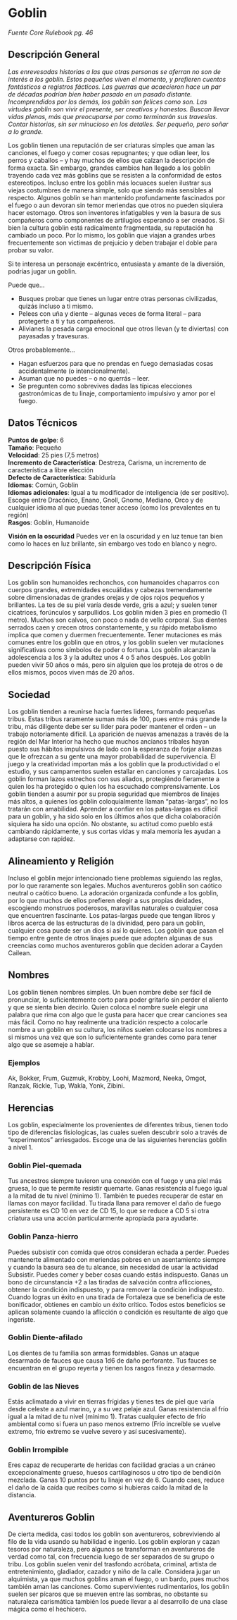 # Goblin
*Fuente Core Rulebook pg. 46*
## Descripción General
*Las enrevesadas historias a las que otras personas se aferran no son de interés a los goblin. Estos pequeños viven el momento, y prefieren cuentos fantásticos a registros fácticos. Las guerras que acaecieron hace un par de décadas podrían bien haber pasado en un pasado distante. Incomprendidos por los demás, los goblin son felices como son. Las virtudes goblin son vivir el presente, ser creativos y honestos. Buscan llevar vidas plenas, más que preocuparse por como terminarán sus travesías. Contar historias, sin ser minucioso en los detalles. Ser pequeño, pero soñar a lo grande.*

Los goblin tienen una reputación de ser criaturas simples que aman las canciones, el fuego y comer cosas repugnantes; y que odian leer, los perros y caballos – y hay muchos de ellos que calzan la descripción de forma exacta. Sin embargo, grandes cambios han llegado a los goblin trayendo cada vez más goblins que se resisten a la conformidad de estos estereotipos. Incluso entre los goblin más locuaces suelen ilustrar sus viejas costumbres de manera simple, solo que siendo más sensibles al respecto. Algunos goblin se han mantenido profundamente fascinados por el fuego o aun devoran sin temor meriendas que otros no pueden siquiera hacer estomago. Otros son inventores infatigables y ven la basura de sus compañeros como componentes de artilugios esperando a ser creados.
Si bien la cultura goblin está radicalmente fragmentada, su reputación ha cambiado un poco. Por lo mismo, los goblin que viajan a grandes urbes frecuentemente son victimas de prejuicio y deben trabajar el doble para probar su valor.

Si te interesa un personaje excéntrico, entusiasta y amante de la diversión, podrías jugar un goblin.

Puede que…
* Busques probar que tienes un lugar entre otras personas civilizadas, quizás incluso a ti mismo.
* Pelees con uña y diente – algunas veces de forma literal – para protegerte a ti y tus compañeros.
* Alivianes la pesada carga emocional que otros llevan (y te diviertas) con payasadas y travesuras.

Otros probablemente…
* Hagan esfuerzos para que no prendas en fuego demasiadas cosas accidentalmente (o intencionalmente).
* Asuman que no puedes – o no querrás – leer.
* Se pregunten como sobrevives dadas las típicas elecciones gastronómicas de tu linaje, comportamiento impulsivo y amor por el fuego.
## Datos Técnicos
**Puntos de golpe**: 6  
**Tamaño**: Pequeño  
**Velocidad**: 25 pies (7,5 metros)  
**Incremento de Característica**: Destreza, Carisma, un incremento de característica a libre elección  
**Defecto de Característica**: Sabiduría  
**Idiomas**: Común, Goblin  
**Idiomas adicionales**: Igual a tu modificador de inteligencia (de ser positivo). Escoge entre Dracónico, Enano, Gnoll, Gnomo, Mediano, Orco y de cualquier idioma al que puedas tener acceso (como los prevalentes en tu región)  
**Rasgos**: Goblin, Humanoide  

**Visión en la oscuridad**
Puedes ver en la oscuridad y en luz tenue tan bien como lo haces en luz brillante, sin embargo ves todo en blanco y negro.
## Descripción Física
Los goblin son humanoides rechonchos, con humanoides chaparros con cuerpos grandes, extremidades escuálidas y cabezas tremendamente  sobre dimensionadas de grandes orejas y de ojos rojos pequeños y brillantes. La tes de su piel varía desde verde, gris a azul; y suelen tener cicatrices, forúnculos y sarpullidos. Los goblin miden 3 pies en promedio (1 metro). Muchos son calvos, con poco o nada de vello corporal. Sus dientes serrados caen y crecen otros constantemente, y su rápido metabolismo implica que comen y duermen frecuentemente. Tener mutaciones es más comunes entre los goblin que en otros, y los goblin suelen ver mutaciones significativas como símbolos de poder o fortuna.
Los goblin alcanzan la adolescencia a los 3 y la adultez unos 4 o 5 años después. Los goblin pueden vivir 50 años o más, pero sin alguien que los proteja de otros o de ellos mismos, pocos viven más de 20 años.
## Sociedad
Los goblin tienden a reunirse hacía fuertes lideres, formando pequeñas tribus. Estas tribus raramente suman más de 100, pues entre más grande la tribu, más diligente debe ser su líder para poder mantener el orden – un trabajo notoriamente difícil. La aparición de nuevas amenazas a través de la región del Mar Interior ha hecho que muchos ancianos tribales hayan puesto sus hábitos impulsivos de lado con la esperanza de forjar alianzas que le ofrezcan a su gente una mayor probabilidad de supervivencia. El juego y la creatividad importan más a los goblin que la productividad o el estudio, y sus campamentos suelen estallar en canciones y carcajadas.
Los goblin forman lazos estrechos con sus aliados, protegiéndo fieramente a quien los ha protegido o quien los ha escuchado comprensivamente. Los goblin tienden a asumir por su propia seguridad que miembros de linajes más altos, a quienes los goblin coloquialmente llaman “patas-largas”, no los tratarán con amabilidad. Aprender a confiar en los patas-largas es dificil para un goblin, y ha sido solo en los últimos años que dicha colaboración siquiera ha sido una opción. No obstante, su actitud como pueblo está cambiando rápidamente, y sus cortas vidas y mala memoria les ayudan a adaptarse con rapidez.
## Alineamiento y Religión
Incluso el goblin mejor intencionado tiene problemas siguiendo las reglas, por lo que raramente son legales. Muchos aventureros goblin son caótico neutral o caótico bueno. La adoración organizada confunde a los goblin, por lo que muchos de ellos prefieren elegir a sus propias deidades, escogiendo monstruos poderosos, maravillas naturales o cualquier cosa que encuentren fascinante. Los patas-largas puede que tengan libros y libros acerca de las estructuras de la divinidad, pero para un goblin, cualquier cosa puede ser un dios si así lo quieres. Los goblin que pasan el tiempo entre gente de otros linajes puede que adopten algunas de sus creencias como muchos aventureros goblin que deciden adorar a Cayden Cailean.
## Nombres
Los goblin tienen nombres simples. Un buen nombre debe ser fácil de pronunciar, lo suficientemente corto para poder gritarlo sin perder el aliento y que se sienta bien decirlo. Quien coloca el nombre suele elegir una palabra que rima con algo que le gusta para hacer que crear canciones sea más fácil. Como no hay realmente una tradición respecto a colocarle nombre a un goblin en su cultura, los niños suelen colocarse los nombres a si mismos una vez que son lo suficientemente grandes como para tener algo que se asemeje a hablar.
### Ejemplos
 Ak, Bokker, Frum, Guzmuk, Krobby, Loohi, Mazmord, Neeka, Omgot, Ranzak, Rickle, Tup, Wakla, Yonk, Zibini.
## Herencias 
Los goblin, especialmente los provenientes de diferentes tribus, tienen todo tipo de diferencias fisiologicas, las cuales suelen descubrir solo a través de “experimentos” arriesgados. Escoge una de las siguientes herencias goblin a nivel 1.
### Goblin Piel-quemada
Tus ancestros siempre tuvieron una conexión con el fuego y una piel más gruesa, lo que te permite resistir quemarte. Ganas resistencia al fuego igual a la mitad de tu nivel (minimo 1). También te puedes recuperar de estar en llamas con mayor facilidad. Tu tirada llana para remover el daño de fuego persistente es CD 10 en vez de CD 15, lo que se reduce a CD 5 si otra criatura usa una acción particularmente apropiada para ayudarte.
### Goblin Panza-hierro
Puedes subsistir con comida que otros consideran echada a perder. Puedes mantenerte alimentado con meriendas pobres en un asentamiento siempre y cuando la basura sea de tu alcance, sin necesidad de usar la actividad Subsistir. Puedes comer y beber cosas cuando estás indispuesto.
Ganas un bono de circunstancia +2 a las tiradas de salvación contra aflicciones, obtener la condición indispuesto, y para remover la condición indispuesto. Cuando logras un éxito en una tirada de Fortaleza que se beneficia de este bonificador, obtienes en cambio un éxito crítico. Todos estos beneficios se aplican solamente cuando la aflicción o condición es resultante de algo que ingeriste.
### Goblin Diente-afilado
Los dientes de tu familia son armas formidables. Ganas un ataque desarmado de fauces que causa 1d6 de daño perforante. Tus fauces se encuentran en el grupo reyerta y tienen los rasgos fineza y desarmado.
### Goblin de las Nieves
Estás aclimatado a vivir en tierras frígidas y tienes tes de piel que varía desde celeste a azul marino, y a su vez pelaje azul. Ganas resistencia al frío igual a la mitad de tu nivel (mínimo 1). Tratas cualquier efecto de frío ambiental como si fuera un paso menos extremo (Frío increíble se vuelve extremo, frío extremo se vuelve severo y así sucesivamente).
### Goblin Irrompible
Eres capaz de recuperarte de heridas con facilidad gracias a un cráneo excepcionalmente grueso, huesos cartilaginosos u otro tipo de bendición mezclada. Ganas 10 puntos por tu linaje en vez de 6. Cuando caes, reduce el daño de la caída que recibes como si hubieras caído la mitad de la distancia.
## Aventureros Goblin
De cierta medida, casi todos los goblin son aventureros, sobreviviendo al filo de la vida usando su habilidad e ingenio. Los goblin exploran y cazan tesoros por naturaleza, pero algunos se transforman en aventureros de verdad como tal, con frecuencia luego de ser separados de su grupo o tribu.
Los goblin suelen venir del trasfondo acróbata, criminal, artista de entretenimiento, gladiador, cazador y niño de la calle. Considera jugar un alquimista, ya que muchos goblins aman el fuego, o un bardo, pues muchos también aman las canciones. Como supervivientes rudimentarios, los goblin suelen ser pícaros que se mueven entre las sombras, no obstante su naturaleza carismática también los puede llevar a al desarrollo de una clase mágica como el hechicero.
